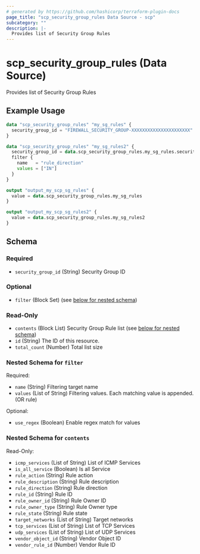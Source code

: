 ```yaml
---
# generated by https://github.com/hashicorp/terraform-plugin-docs
page_title: "scp_security_group_rules Data Source - scp"
subcategory: ""
description: |-
  Provides list of Security Group Rules
---
```


# scp_security_group_rules (Data Source)

Provides list of Security Group Rules

## Example Usage

```terraform
data "scp_security_group_rules" "my_sg_rules" {
  security_group_id = "FIREWALL_SECURITY_GROUP-XXXXXXXXXXXXXXXXXXXXXX"
}

data "scp_security_group_rules" "my_sg_rules2" {
  security_group_id = data.scp_security_group_rules.my_sg_rules.security_group_id
  filter {
    name   = "rule_direction"
    values = ["IN"]
  }
}

output "output_my_scp_sg_rules" {
  value = data.scp_security_group_rules.my_sg_rules
}

output "output_my_scp_sg_rules2" {
  value = data.scp_security_group_rules.my_sg_rules2
}
```

<!-- schema generated by tfplugindocs -->
## Schema

### Required

- `security_group_id` (String) Security Group ID

### Optional

- `filter` (Block Set) (see [below for nested schema](#nestedblock--filter))

### Read-Only

- `contents` (Block List) Security Group Rule list (see [below for nested schema](#nestedblock--contents))
- `id` (String) The ID of this resource.
- `total_count` (Number) Total list size

<a id="nestedblock--filter"></a>
### Nested Schema for `filter`

Required:

- `name` (String) Filtering target name
- `values` (List of String) Filtering values. Each matching value is appended. (OR rule)

Optional:

- `use_regex` (Boolean) Enable regex match for values


<a id="nestedblock--contents"></a>
### Nested Schema for `contents`

Read-Only:

- `icmp_services` (List of String) List of ICMP Services
- `is_all_service` (Boolean) Is all Service
- `rule_action` (String) Rule action
- `rule_description` (String) Rule description
- `rule_direction` (String) Rule direction
- `rule_id` (String) Rule ID
- `rule_owner_id` (String) Rule Owner ID
- `rule_owner_type` (String) Rule Owner type
- `rule_state` (String) Rule state
- `target_networks` (List of String) Target networks
- `tcp_services` (List of String) List of TCP Services
- `udp_services` (List of String) List of UDP Services
- `vendor_object_id` (String) Vendor Object ID
- `vendor_rule_id` (Number) Vendor Rule ID


